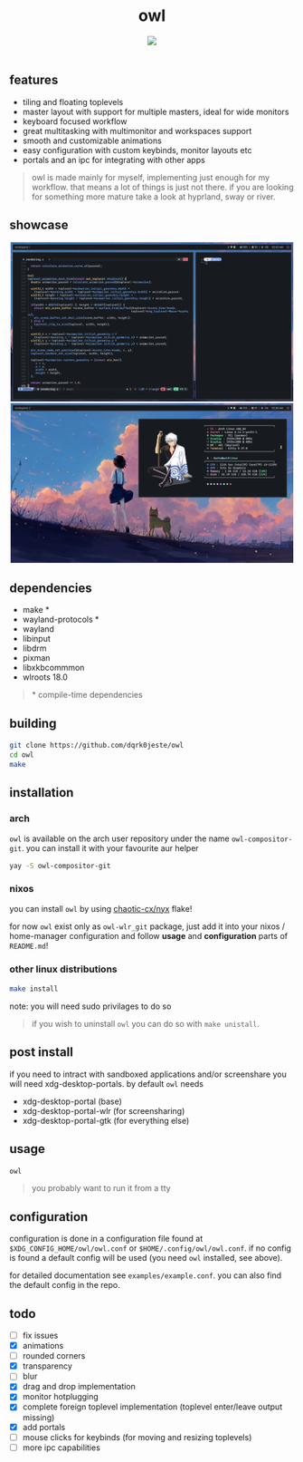 <div align="center">
<h1>owl</h1>
<img src="https://github.com/dqrk0jeste/owl/blob/main/assets/owl.gif" width="500"/>
<br>
</div>

<br>

## features
- tiling and floating toplevels
- master layout with support for multiple masters, ideal for wide monitors
- keyboard focused workflow
- great multitasking with multimonitor and workspaces support
- smooth and customizable animations
- easy configuration with custom keybinds, monitor layouts etc
- portals and an ipc for integrating with other apps

> owl is made mainly for myself, implementing just enough for my workflow. that means a lot of things is just not there. if you are looking for something more mature take a look at hyprland, sway or river. 

## showcase
<div align="center">

<img src="assets/showcase-1.png" alt="logo" width="500">
<img src="assets/showcase-2.png" alt="logo" width="500">

</div>

## dependencies
- make *
- wayland-protocols *
- wayland
- libinput
- libdrm
- pixman
- libxkbcommmon
- wlroots 18.0 

> \* compile-time dependencies

## building
```bash
git clone https://github.com/dqrk0jeste/owl
cd owl
make
```

## installation

### arch
`owl` is available on the arch user repository under the name `owl-compositor-git`. you can install it with your favourite aur helper
```bash
yay -S owl-compositor-git
```

### nixos
you can install `owl` by using [chaotic-cx/nyx](https://github.com/chaotic-cx/nyx) flake! 

for now `owl` exist only as `owl-wlr_git` package, just add it into your nixos / home-manager configuration and follow **usage** and **configuration** parts of `README.md`!

### other linux distributions
```bash
make install
```
note: you will need sudo privilages to do so

> if you wish to uninstall `owl` you can do so with `make unistall`.

## post install
if you need to intract with sandboxed applications and/or screenshare you will need xdg-desktop-portals. by default `owl` needs
- xdg-desktop-portal (base)
- xdg-desktop-portal-wlr (for screensharing)
- xdg-desktop-portal-gtk (for everything else)

## usage
```bash
owl
```

> you probably want to run it from a tty

## configuration
configuration is done in a configuration file found at `$XDG_CONFIG_HOME/owl/owl.conf` or `$HOME/.config/owl/owl.conf`. if no config is found a default config will be used (you need `owl` installed, see above).

for detailed documentation see `examples/example.conf`. you can also find the default config in the repo.

## todo
- [ ] fix issues
- [x] animations
- [ ] rounded corners
- [x] transparency
- [ ] blur
- [x] drag and drop implementation
- [x] monitor hotplugging
- [x] complete foreign toplevel implementation (toplevel enter/leave output missing)
- [x] add portals
- [ ] mouse clicks for keybinds (for moving and resizing toplevels)
- [ ] more ipc capabilities
